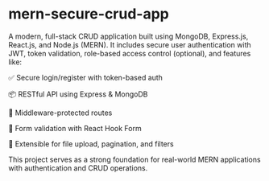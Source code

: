 # mern-secure-crud-app

A modern, full-stack CRUD application built using MongoDB, Express.js, React.js, and Node.js (MERN). It includes secure user authentication with JWT, token validation, role-based access control (optional), and features like:

✅ Secure login/register with token-based auth

📦 RESTful API using Express & MongoDB

🔐 Middleware-protected routes

🧪 Form validation with React Hook Form

📂 Extensible for file upload, pagination, and filters

This project serves as a strong foundation for real-world MERN applications with authentication and CRUD operations.

